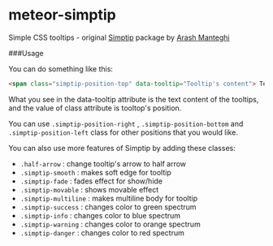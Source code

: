 meteor-simptip
==============

Simple CSS tooltips - original [Simptip](https://github.com/arashmanteghi/simptip) package by [Arash Manteghi](https://github.com/arashmanteghi)

###Usage

You can do something like this:
```html
<span class="simptip-position-top" data-tooltip="Tooltip's content"> Text </span>
```
What you see in the data-tooltip attribute is the text content of the tooltips, and the value of class attribute is tooltop's position.

You can use `.simptip-position-right` , `.simptip-position-bottom` and `.simptip-position-left` class for other positions that you would like.

You can also use more features of Simptip by adding these classes:
- `.half-arrow` : change tooltip's arrow to half arrow
- `.simptip-smooth` : makes soft edge for tooltip
- `.simptip-fade` : fades effect for show/hide
- `.simptip-movable` : shows movable effect
- `.simptip-multiline` : makes multiline body for tooltip
- `.simptip-success` : changes color to green spectrum
- `.simptip-info` : changes color to blue spectrum
- `.simptip-warning` : changes color to orange spectrum
- `.simptip-danger` : changes color to red spectrum